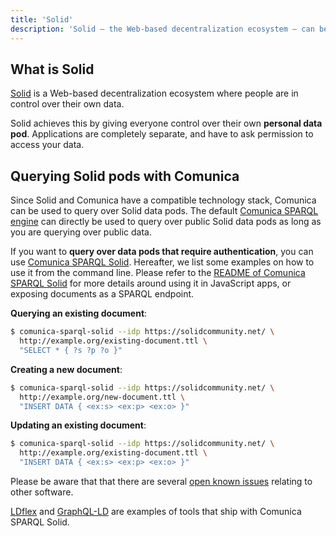 ```yaml
---
title: 'Solid'
description: 'Solid – the Web-based decentralization ecosystem – can be queried with Comunica.'
---
```


## What is Solid

[Solid](https://solidproject.org/) is a Web-based decentralization ecosystem
where people are in control over their own data.

Solid achieves this by giving everyone control over their own **personal data pod**.
Applications are completely separate, and have to ask permission to access your data.

## Querying Solid pods with Comunica

Since Solid and Comunica have a compatible technology stack,
Comunica can be used to query over Solid data pods.
The default [Comunica SPARQL engine](/docs/query/getting_started/query_cli/)
can directly be used to query over public Solid data pods as long as you are querying over public data.

If you want to **query over data pods that require authentication**,
you can use [Comunica SPARQL Solid](https://github.com/comunica/comunica-feature-solid/tree/master/packages/actor-init-sparql-solid).
Hereafter, we list some examples on how to use it from the command line.
Please refer to the [README of Comunica SPARQL Solid](https://github.com/comunica/comunica-feature-solid/tree/master/packages/actor-init-sparql-solid#readme)
for more details around using it in JavaScript apps, or exposing documents as a SPARQL endpoint.

**Querying an existing document**:
```bash
$ comunica-sparql-solid --idp https://solidcommunity.net/ \
  http://example.org/existing-document.ttl \
  "SELECT * { ?s ?p ?o }"
```

**Creating a new document**:
```bash
$ comunica-sparql-solid --idp https://solidcommunity.net/ \
  http://example.org/new-document.ttl \
  "INSERT DATA { <ex:s> <ex:p> <ex:o> }"
```

**Updating an existing document**:
```bash
$ comunica-sparql-solid --idp https://solidcommunity.net/ \
  http://example.org/existing-document.ttl \
  "INSERT DATA { <ex:s> <ex:p> <ex:o> }"
```

Please be aware that that there are several [open known issues](https://github.com/comunica/comunica-feature-solid/tree/master/packages/actor-init-sparql-solid#known-issues) relating to other software.

[LDflex](/docs/query/usage/#ldflex) and [GraphQL-LD](/docs/query/usage/#graphql-ld) are examples of tools that ship with Comunica SPARQL Solid.
